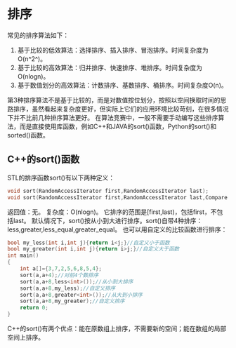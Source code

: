 # 排序
常见的排序算法如下：
1. 基于比较的低效算法：选择排序、插入排序、冒泡排序。时间复杂度为O(n^2^)。
2. 基于比较的高效算法：归并排序、快速排序、堆排序。时间复杂度为O(nlogn)。
3. 基于数值划分的高效算法：计数排序、基数排序、桶排序。时间复杂度O(n)。

第3种排序算法不是基于比较的，而是对数值按位划分，按照以空间换取时间的思路排序，虽然看起来复杂度更好，但实际上它们的应用环境比较苛刻，在很多情况下并不比前几种排序算法更好。
在算法竞赛中，一般不需要手动编写这些排序算法，而是直接使用库函数，例如C++和JAVA的sort()函数，Python的sort()和sorted()函数。
## C++的sort()函数
STL的排序函数sort()有以下两种定义：
```C++
void sort(RandomAccessIterator first,RandomAccessIterator last);
void sort(RandomAccessIterator first,RandomAccessIterator last,Compare comp);
```
返回值：无。
复杂度：O(nlogn)。
它排序的范围是[first,last)，包括first，不包括last。
默认情况下，sort()按从小到大进行排序。sort()自带4种排序：less,greater,less_equal,greater_equal。
也可以用自定义的比较函数进行排序：
```C++
bool my_less(int i,int j){return i<j;}//自定义小于函数
bool my_greater(int i,int j){return i>j;}//自定义大于函数
int main()
{
    int a[]={3,7,2,5,6,8,5,4};
    sort(a,a+4);//对前4个数排序
    sort(a,a+8,less<int>());//从小到大排序
    sort(a,a+8,my_less);//自定义排序
    sort(a,a+8,greater<int>());//从大到小排序
    sort(a,a+8,my_greater);//自定义排序
    return 0;
}
```
C++的sort()有两个优点：能在原数组上排序，不需要新的空间；能在数组的局部空间上排序。